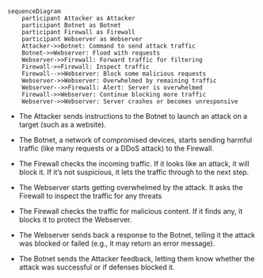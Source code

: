 ```mermaid
sequenceDiagram
    participant Attacker as Attacker
    participant Botnet as Botnet
    participant Firewall as Firewall
    participant Webserver as Webserver
    Attacker->>Botnet: Command to send attack traffic
    Botnet->>Webserver: Flood with requests
    Webserver->>Firewall: Forward traffic for filtering
    Firewall->>Firewall: Inspect traffic 
    Firewall-->>Webserver: Block some malicious requests
    Webserver->>Webserver: Overwhelmed by remaining traffic
    Webserver-->>Firewall: Alert: Server is overwhelmed
    Firewall->>Webserver: Continue blocking more traffic
    Webserver->>Webserver: Server crashes or becomes unresponsive
```
* The Attacker sends instructions to the Botnet to launch an attack on a target (such as a website).

* The Botnet, a network of compromised devices, starts sending harmful traffic (like many requests or a DDoS attack) to the Firewall.

* The Firewall checks the incoming traffic. If it looks like an attack, it will block it. If it’s not suspicious, it lets the traffic through to the next step.

* The Webserver starts getting overwhelmed by the attack. It asks the Firewall to inspect the traffic for any threats

* The Firewall checks the traffic for malicious content. If it finds any, it blocks it to protect the Webserver.

* The Webserver sends back a response to the Botnet, telling it the attack was blocked or failed (e.g., it may return an error message).

* The Botnet sends the Attacker feedback, letting them know whether the attack was successful or if defenses blocked it.
